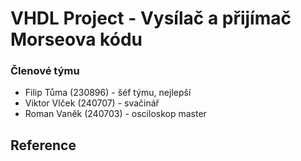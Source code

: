 # VHDL Project - Vysílač a přijímač Morseova kódu

### Členové týmu
* Filip Tůma (230896) - šéf týmu, nejlepší
* Viktor Vlček (240707) - svačinář
* Roman Vaněk (240703) - osciloskop master

## Reference
